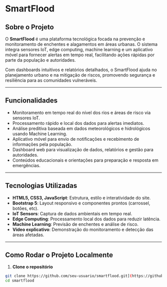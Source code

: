 

# SmartFlood

## Sobre o Projeto

O **SmartFlood** é uma plataforma tecnológica focada na prevenção e monitoramento de enchentes e alagamentos em áreas urbanas. O sistema integra sensores IoT, edge computing, machine learning e um aplicativo móvel para fornecer alertas em tempo real, facilitando ações rápidas por parte da população e autoridades.

Com dashboards intuitivos e relatórios detalhados, o SmartFlood ajuda no planejamento urbano e na mitigação de riscos, promovendo segurança e resiliência para as comunidades vulneráveis.

---

## Funcionalidades

- Monitoramento em tempo real do nível dos rios e áreas de risco via sensores IoT.
- Processamento rápido e local dos dados para alertas imediatos.
- Análise preditiva baseada em dados meteorológicos e hidrológicos usando Machine Learning.
- Aplicativo móvel para envio de notificações e recebimento de informações pela população.
- Dashboard web para visualização de dados, relatórios e gestão para autoridades.
- Conteúdos educacionais e orientações para preparação e resposta em emergências.

---

## Tecnologias Utilizadas

- **HTML5, CSS3, JavaScript**: Estrutura, estilo e interatividade do site.
- **Bootstrap 5**: Layout responsivo e componentes prontos (carrossel, botões, etc).
- **IoT Sensors**: Captura de dados ambientais em tempo real.
- **Edge Computing**: Processamento local dos dados para reduzir latência.
- **Machine Learning**: Previsão de enchentes e análise de risco.
- **Vídeo explicativo**: Demonstração do monitoramento e detecção das áreas afetadas.

---

## Como Rodar o Projeto Localmente

1. **Clone o repositório**

```bash
git clone https://github.com/seu-usuario/smartflood.git](https://github.com/Gimenessz/GlobalSolutionFront.git
cd smartflood
